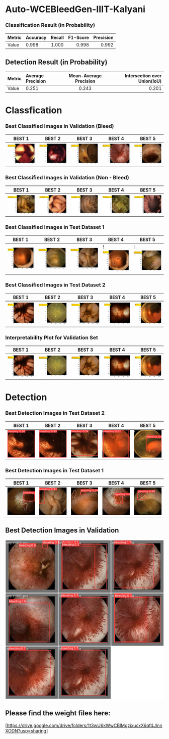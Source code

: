 # Auto-WCEBleedGen-IIIT-Kalyani



### Classification Result (in Probability)
|Metric       |Accuracy     | Recall      |  F1-Score     | Precision     |
| :---        | :---        |    :----:   |          ---: |          ---: |
|Value      | 0.998       | 1.000       | 0.998         | 0.992         |

## Detection Result (in Probability)
|Metric       |Average Precision    | Mean-Average Precision      |   Intersection over Union(IoU)     |
| :---        | :---                |   :----:                    |          ---:                      |
|Value      | 0.251               | 0.243                       | 0.201                              | 



# Classfication

### Best Classified Images in Validation (Bleed)
| **BEST 1** | **BEST 2**|**BEST 3**|**BEST 4**|**BEST 5**|
|---------------------|---------------------|---------------------|---------------------|---------------------|
|![Bleed](https://github.com/SahaDebmani/Auto-WCEBleedGen-IIIT-Kalyani/blob/main/images/Best%20Validation%20Images/Bleed/Best_Bleed_1.png?raw=true)|![Bleed](https://github.com/SahaDebmani/Auto-WCEBleedGen-IIIT-Kalyani/blob/main/images/Best%20Validation%20Images/Bleed/Best_Bleed_2.png?raw=true)|![Bleed](https://github.com/SahaDebmani/Auto-WCEBleedGen-IIIT-Kalyani/blob/main/images/Best%20Validation%20Images/Bleed/Best_Bleed_3.png?raw=true)|![Bleed](https://github.com/SahaDebmani/Auto-WCEBleedGen-IIIT-Kalyani/blob/main/images/Best%20Validation%20Images/Bleed/Best_Bleed_4.png?raw=true)|![Bleed](https://github.com/SahaDebmani/Auto-WCEBleedGen-IIIT-Kalyani/blob/main/images/Best%20Validation%20Images/Bleed/Best_Bleed_5.png?raw=true)


### Best Classified Images in Validation (Non - Bleed)
| **BEST 1** | **BEST 2**|**BEST 3**|**BEST 4**|**BEST 5**|
|---------------------|---------------------|---------------------|---------------------|---------------------|
|![Non-Bleed](https://github.com/SahaDebmani/Auto-WCEBleedGen-IIIT-Kalyani/blob/main/images/Best%20Validation%20Images/Non%20Bleed/Best_NBleed_1.png?raw=true)|![Non-Bleed](https://github.com/SahaDebmani/Auto-WCEBleedGen-IIIT-Kalyani/blob/main/images/Best%20Validation%20Images/Non%20Bleed/Best_NBleed_2.png?raw=true)|![Non-Bleed](https://github.com/SahaDebmani/Auto-WCEBleedGen-IIIT-Kalyani/blob/main/images/Best%20Validation%20Images/Non%20Bleed/Best_NBleed_3.png?raw=true)|![Non-Bleed](https://github.com/SahaDebmani/Auto-WCEBleedGen-IIIT-Kalyani/blob/main/images/Best%20Validation%20Images/Non%20Bleed/Best_NBleed_4.png?raw=true)|![Non-Bleed](https://github.com/SahaDebmani/Auto-WCEBleedGen-IIIT-Kalyani/blob/main/images/Best%20Validation%20Images/Non%20Bleed/Best_NBleed_5.png?raw=true)


### Best Classified Images in Test Dataset 1
| **BEST 1** | **BEST 2**|**BEST 3**|**BEST 4**|**BEST 5**|
|---------------------|---------------------|---------------------|---------------------|---------------------|
|![alt text](https://github.com/SahaDebmani/Auto-WCEBleedGen-IIIT-Kalyani/blob/main/images/Best%20Test%20dataset%201%20Classification/Best_testset1_1.png?raw=true)|![alt text](https://github.com/SahaDebmani/Auto-WCEBleedGen-IIIT-Kalyani/blob/main/images/Best%20Test%20dataset%201%20Classification/Best_testset1_2.png?raw=true)|![alt text](https://github.com/SahaDebmani/Auto-WCEBleedGen-IIIT-Kalyani/blob/main/images/Best%20Test%20dataset%201%20Classification/Best_testset1_3.png?raw=true)|!![alt text](https://github.com/SahaDebmani/Auto-WCEBleedGen-IIIT-Kalyani/blob/main/images/Best%20Test%20dataset%201%20Classification/Best_testset1_4.png?raw=true)|!![alt text](https://github.com/SahaDebmani/Auto-WCEBleedGen-IIIT-Kalyani/blob/main/images/Best%20Test%20dataset%201%20Classification/Best_testset1_5.png?raw=true)


### Best Classified Images in Test Dataset 2
| **BEST 1** | **BEST 2**|**BEST 3**|**BEST 4**|**BEST 5**|
|---------------------|---------------------|---------------------|---------------------|---------------------|
|![alt text](https://github.com/SahaDebmani/Auto-WCEBleedGen-IIIT-Kalyani/blob/main/images/Best%20Test%20dataset%202%20Classification/Best_testset2_1.png?raw=true)|![alt text](https://github.com/SahaDebmani/Auto-WCEBleedGen-IIIT-Kalyani/blob/main/images/Best%20Test%20dataset%202%20Classification/Best_testset2_2.png?raw=true)|![alt text](https://github.com/SahaDebmani/Auto-WCEBleedGen-IIIT-Kalyani/blob/main/images/Best%20Test%20dataset%202%20Classification/Best_testset2_3.png?raw=true)|![alt text](https://github.com/SahaDebmani/Auto-WCEBleedGen-IIIT-Kalyani/blob/main/images/Best%20Test%20dataset%202%20Classification/Best_testset2_4.png?raw=true)|![alt text](https://github.com/SahaDebmani/Auto-WCEBleedGen-IIIT-Kalyani/blob/main/images/Best%20Test%20dataset%202%20Classification/Best_testset2_5.png?raw=true)


### Interpretability Plot for Validation Set

| **BEST 1** | **BEST 2**|**BEST 3**|**BEST 4**|**BEST 5**|
|---------------------|---------------------|---------------------|---------------------|---------------------|
|![alt text](https://github.com/SahaDebmani/Auto-WCEBleedGen-IIIT-Kalyani/blob/main/images/Best%20Test%20dataset%202%20Classification/Best_testset2_1.png?raw=true)|![alt text](https://github.com/SahaDebmani/Auto-WCEBleedGen-IIIT-Kalyani/blob/main/images/Best%20Test%20dataset%202%20Classification/Best_testset2_2.png?raw=true)|![alt text](https://github.com/SahaDebmani/Auto-WCEBleedGen-IIIT-Kalyani/blob/main/images/Best%20Test%20dataset%202%20Classification/Best_testset2_3.png?raw=true)|![alt text](https://github.com/SahaDebmani/Auto-WCEBleedGen-IIIT-Kalyani/blob/main/images/Best%20Test%20dataset%202%20Classification/Best_testset2_4.png?raw=true)|![alt text](https://github.com/SahaDebmani/Auto-WCEBleedGen-IIIT-Kalyani/blob/main/images/Best%20Test%20dataset%202%20Classification/Best_testset2_5.png?raw=true)

# Detection


### Best Detection Images in Test Dataset 2
| **BEST 1** | **BEST 2**|**BEST 3**|**BEST 4**|**BEST 5**|
|---------------------|---------------------|---------------------|---------------------|---------------------|
|![alt text](https://github.com/SahaDebmani/Auto-WCEBleedGen-IIIT-Kalyani/blob/main/images/Best%20Test%20dataset%202%20Detection/best_test2_1.png?raw=true)|![alt text](https://github.com/SahaDebmani/Auto-WCEBleedGen-IIIT-Kalyani/blob/main/images/Best%20Test%20dataset%202%20Detection/best_test2_2.png?raw=true)|![alt text](https://github.com/SahaDebmani/Auto-WCEBleedGen-IIIT-Kalyani/blob/main/images/Best%20Test%20dataset%202%20Detection/best_test2_3.png?raw=true)|![alt text](https://github.com/SahaDebmani/Auto-WCEBleedGen-IIIT-Kalyani/blob/main/images/Best%20Test%20dataset%202%20Detection/best_test2_4.png?raw=true)|![alt text](https://github.com/SahaDebmani/Auto-WCEBleedGen-IIIT-Kalyani/blob/main/images/Best%20Test%20dataset%202%20Detection/best_test2_5.png?raw=true)


### Best Detection Images in Test Dataset 1
| **BEST 1** | **BEST 2**|**BEST 3**|**BEST 4**|**BEST 5**|
|---------------------|---------------------|---------------------|---------------------|---------------------|
|![alt-text](https://github.com/SahaDebmani/Auto-WCEBleedGen-IIIT-Kalyani/blob/main/images/Best%20Test%20dataset%201%20Detection/Best_testset1_1.png?raw=true)|![alt-text](https://github.com/SahaDebmani/Auto-WCEBleedGen-IIIT-Kalyani/blob/main/images/Best%20Test%20dataset%201%20Detection/Best_testset1_2.png?raw=true)|![alt-text](https://github.com/SahaDebmani/Auto-WCEBleedGen-IIIT-Kalyani/blob/main/images/Best%20Test%20dataset%201%20Detection/Best_testset1_3.png?raw=true)|![alt-text](https://github.com/SahaDebmani/Auto-WCEBleedGen-IIIT-Kalyani/blob/main/images/Best%20Test%20dataset%201%20Detection/Best_testset1_4.png?raw=true)|![alt-text](https://github.com/SahaDebmani/Auto-WCEBleedGen-IIIT-Kalyani/blob/main/images/Best%20Test%20dataset%201%20Detection/Best_testset1_5.png?raw=true)

## Best Detection Images in Validation
![alt-text](https://github.com/SahaDebmani/Auto-WCEBleedGen-IIIT-Kalyani/blob/main/images/Best%20Validation%20Detection/Best_bleed_detect.jpg?raw=true)


## Please find the weight files here: 
[https://drive.google.com/drive/folders/1t3wU6kWwCBlMgzjxucxX6qf4JInnXODN?usp=sharing]
